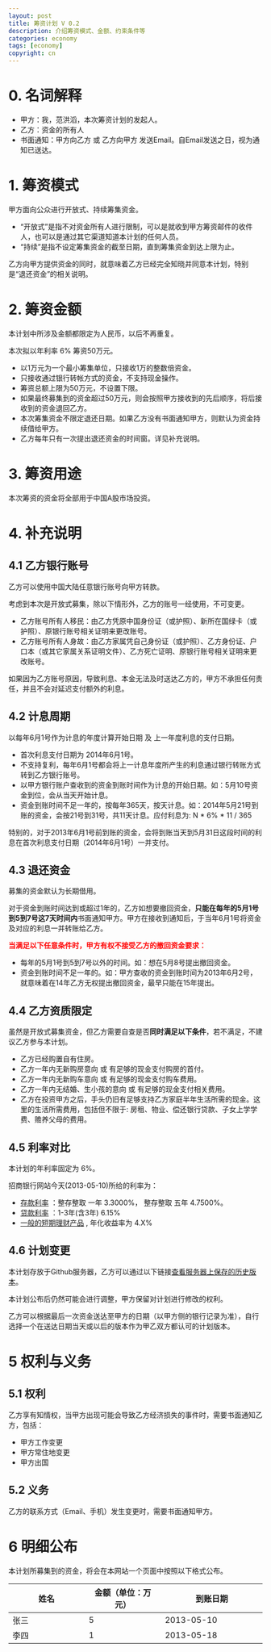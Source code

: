 ```yaml
---
layout: post
title: 筹资计划 V 0.2
description: 介绍筹资模式、金额、约束条件等
categories: economy
tags: [economy]
copyright: cn
---
```


# 0. 名词解释

* 甲方：我，范洪滔，本次筹资计划的发起人。
* 乙方：资金的所有人
* 书面通知：甲方向乙方 或 乙方向甲方 发送Email。自Email发送之日，视为通知已送达。

# 1. 筹资模式

甲方面向公众进行开放式、持续筹集资金。

* “开放式”是指不对资金所有人进行限制，可以是就收到甲方筹资邮件的收件人，也可以是通过其它渠道知道本计划的任何人员。
* “持续”是指不设定筹集资金的截至日期，直到筹集资金到达上限为止。

乙方向甲方提供资金的同时，就意味着乙方已经完全知晓并同意本计划，特别是“退还资金”的相关说明。

# 2. 筹资金额

本计划中所涉及金额都限定为人民币，以后不再重复。

本次拟以年利率 6% 筹资50万元。

* 以1万元为一个最小筹集单位，只接收1万的整数倍资金。
* 只接收通过银行转帐方式的资金，不支持现金操作。
* 筹资总额上限为50万元，不设置下限。
* 如果最终募集到的资金超过50万元，则会按照甲方接收到的先后顺序，将后接收到的资金退回乙方。
* 本次筹集资金不限定退还日期。如果乙方没有书面通知甲方，则默认为资金持续借给甲方。
* 乙方每年只有一次提出退还资金的时间窗。详见补充说明。

# 3. 筹资用途

本次筹资的资金将全部用于中国A股市场投资。

# 4. 补充说明

## 4.1 乙方银行账号

乙方可以使用中国大陆任意银行账号向甲方转款。

考虑到本次是开放式募集，除以下情形外，乙方的账号一经使用，不可变更。

* 乙方账号所有人移民：由乙方凭原中国身份证（或护照）、新所在国绿卡（或护照）、原银行账号相关证明来更改账号。
* 乙方账号所有人身故：由乙方家属凭自己身份证（或护照）、乙方身份证、户口本（或其它家属关系证明文件）、乙方死亡证明、原银行账号相关证明来更改账号。

如果因为乙方账号原因，导致利息、本金无法及时送达乙方的，甲方不承担任何责任，并且不会对延迟支付额外的利息。

## 4.2 计息周期

以每年6月1号作为计息的年度计算开始日期 及 上一年度利息的支付日期。

* 首次利息支付日期为 2014年6月1号。
* 不支持复利，每年6月1号都会将上一计息年度所产生的利息通过银行转账方式转到乙方银行账号。
* 以甲方银行账户查收到的资金到账时间作为计息的开始日期。如：5月10号资金到位，会从当天开始计息。
* 资金到账时间不足一年的，按每年365天，按天计息。如：2014年5月21号到账的资金，会按21号到31号，共11天计息。应付利息为: N * 6% * 11 / 365

特别的，对于2013年6月1号前到账的资金，会将到账当天到5月31日这段时间的利息在首次利息支付日期（2014年6月1号）一并支付。

## 4.3 退还资金

募集的资金默认为长期借用。

对于资金到账时间达到或超过1年的，乙方如想要撤回资金，<b>只能在每年的5月1号到5到7号这7天时间内</b>书面通知甲方。甲方在接收到通知后，于当年6月1号将资金及对应的利息一并转账给乙方。

<b style="color:#FF0000">当满足以下任意条件时，甲方有权不接受乙方的撤回资金要求：</b>

* 每年的5月1号到5到7号以外的时间。如：想在5月8号提出撤回资金。
* 资金到账时间不足一年的。如：甲方查收的资金到账时间为2013年6月2号，就意味着在14年乙方无权提出撤回资金，最早只能在15年提出。

## 4.4 乙方资质限定

虽然是开放式募集资金，但乙方需要自查是否<b>同时满足以下条件</b>，若不满足，不建议乙方参与本计划。

* 乙方已经购置自有住房。
* 乙方一年内无新购房意向 或 有足够的现金支付购房的首付。
* 乙方一年内无新购车意向 或 有足够的现金支付购车费用。
* 乙方一年内无结婚、生小孩的意向 或 有足够的现金支付相关费用。
* 乙方在投资甲方之后，手头仍旧有足够支持乙方家庭半年生活所需的现金。这里的生活所需费用，包括但不限于: 房租、物业、偿还银行贷款、子女上学学费、赡养父母的费用。

## 4.5 利率对比

本计划的年利率固定为 6%。

招商银行网站今天(2013-05-10)所给的利率为：

* [存款利率](http://www.cmbchina.com/cmbwebpubinfo/interestrate.aspx?chnl=ckrate) ：整存整取 一年	3.3000%， 整存整取 五年	4.7500%。
* [贷款利率](http://www.cmbchina.com/CmbWebPubInfo/CDRate.aspx?chnl=cdrate) ：1-3年(含3年)	6.15%
* [一般的短期理财产品](http://www.cmbchina.com/CFWEB/personal/default.aspx) , 年化收益率为 4.X%

## 4.6 计划变更

本计划存放于Github服务器，乙方可以通过以下链接[查看服务器上保存的历史版本](https://github.com/fanhongtao/fanhongtao.github.com/blob/master/_posts/2013-05-10-borrow-plan.md)。

本计划公布后仍然可能会进行调整，甲方保留对计划进行修改的权利。

乙方可以根据最后一次资金送达至甲方的日期（以甲方侧的银行记录为准），自行选择一个在送达日期当天或以后的版本作为甲乙双方都认可的计划版本。

# 5 权利与义务

## 5.1 权利

乙方享有知情权，当甲方出现可能会导致乙方经济损失的事件时，需要书面通知乙方，包括：

* 甲方工作变更
* 甲方常住地变更
* 甲方出国

## 5.2 义务

乙方的联系方式（Email、手机）发生变更时，需要书面通知甲方。

# 6 明细公布

本计划所募集到的资金，将会在本网站一个页面中按照以下格式公布。

<table width="100%">
    <thead>
        <tr><th width="30%">姓名</th><th width="30%">金额（单位：万元）</th><th width="40%">到账日期</th></tr>
    </thead>
    <tbody>
        <tr><td>张三</td><td>5</td><td>2013-05-10</td></tr>
        <tr><td>李四</td><td>1</td><td>2013-05-18</td></tr>
    </tbody>
</table>



